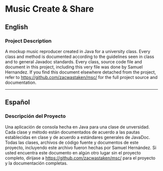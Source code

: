 # Music Create & Share
## English

### Project Description

A mockup music reproducer created in Java for a university class. Every class and method is documented according to the guidelines seen in class and to general Javadoc standards. Every class, source code file and document in this project, including this very file was done by Samuel Hernandez. If you find this document elsewhere detached from the project, refer to https://github.com/zacwastaken/msc/ for the full project source and documentation.

---
## Español

### Descripción del Proyecto

Una aplicación de consola hecha en Java para una clase de unversidad. Cada clase y método están documentados de acuerdo a las pautas establecidas en clase y de acuerdo a estándares generales de JavaDoc. Todas las clases, archivos de código fuente y documentos de este proyecto, incluyendo este archivo fueron hechas por Samuel Hernández. Si usted encuentra este documento en algún otro lugar sin el proyecto completo, dirijase a https://github.com/zacwastaken/msc/ para el proyecto y la documentación completas.
